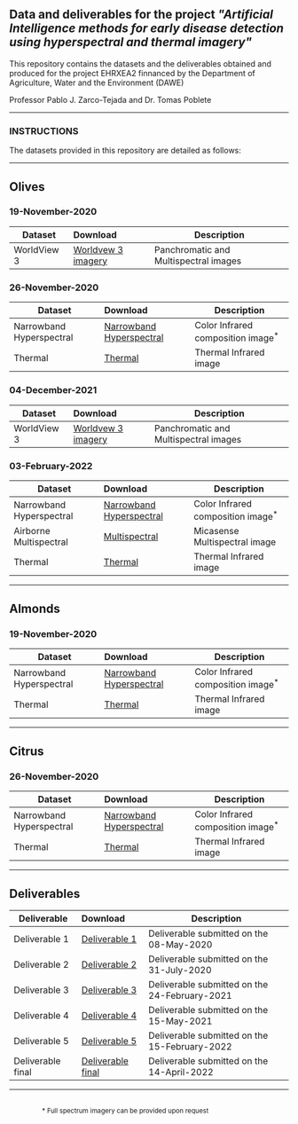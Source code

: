 ## Data and deliverables for the project <i> "Artificial Intelligence methods for early disease detection using hyperspectral and thermal imagery" </i>
This repository contains the datasets and the deliverables obtained and produced for the project EHRXEA2 finnanced by the Department of Agriculture, Water and the Environment (DAWE)

Professor Pablo J. Zarco-Tejada and Dr. Tomas Poblete

___
### INSTRUCTIONS
The datasets provided in this repository are detailed as follows:
___
## Olives
### 19-November-2020
| Dataset | Download  | Description |
| ------------- |:-----------------| -----|
|WorldView 3| <a href="https://zenodo.org/record/6413333/files/Olives_19-11-2020_WorldView_3.zip?download=1">Worldvew 3 imagery</a>  | Panchromatic and Multispectral images|
### 26-November-2020
| Dataset | Download  | Description |
| ------------- |:-----------------| -----|
|Narrowband Hyperspectral| <a href="https://zenodo.org/record/6413333/files/Olives_26_11_2020_Narrowband.zip?download=1">Narrowband Hyperspectral</a>  | Color Infrared composition image<sup>*</sup> |
|Thermal| <a href="https://zenodo.org/record/6413333/files/Olives_26_11_2020_Thermal.zip?download=1">Thermal</a>  |Thermal Infrared image|
### 04-December-2021
| Dataset | Download  | Description |
| ------------- |:-----------------| -----|
|WorldView 3| <a href="https://zenodo.org/record/6413333/files/Olives_04-12-2021_WorldView_3.zip?download=1">Worldvew 3 imagery</a>  | Panchromatic and Multispectral images|
### 03-February-2022
| Dataset | Download  | Description |
| ------------- |:-----------------| -----|
|Narrowband Hyperspectral| <a href="https://zenodo.org/record/6413333/files/Olives_03_03_2022_Narrowband.zip?download=1">Narrowband Hyperspectral</a>  | Color Infrared composition image<sup>*</sup> |
|Airborne Multispectral| <a href="https://zenodo.org/record/6413333/files/Olives_03_03_2022_Micasense.zip?download=1">Multispectral</a>  | Micasense Multispectral image|
|Thermal| <a href="https://zenodo.org/record/6413333/files/Olives_03_03_2022_Thermal.zip?download=1">Thermal</a>  |Thermal Infrared image|

___
## Almonds
### 19-November-2020
| Dataset | Download  | Description |
| ------------- |:-----------------| -----|
|Narrowband Hyperspectral| <a href="https://zenodo.org/record/6413333/files/Almonds_17_02_2020_Narrowband.zip?download=1">Narrowband Hyperspectral</a>  | Color Infrared composition image<sup>*</sup> |
|Thermal| <a href="https://zenodo.org/record/6413333/files/Almonds_17_02_2020_Thermal.zip?download=1">Thermal</a>  |Thermal Infrared image|
___
## Citrus
### 26-November-2020
| Dataset | Download  | Description |
| ------------- |:-----------------| -----|
|Narrowband Hyperspectral| <a href="https://zenodo.org/record/6413333/files/Citrus_26_11_2020_Narrowband.zip?download=1">Narrowband Hyperspectral</a>  | Color Infrared composition image<sup>*</sup> |
|Thermal| <a href="https://zenodo.org/record/6413333/files/Citrus_26_11_2020_Thermal.zip?download=1">Thermal</a>  |Thermal Infrared image|

___
## Deliverables
| Deliverable | Download  | Description |
| ------------- |:-----------------| -----|
|Deliverable 1| <a href="https://zenodo.org/record/6413333/files/DAWE_EHRXEA2_Deliverable_5.pdf?download=1">Deliverable 1</a>  | Deliverable submitted on the 08-May-2020|
|Deliverable 2| <a href="https://zenodo.org/record/6413333/files/DAWE_EHRXEA2_Deliverable_2.pdf?download=1">Deliverable 2</a>  | Deliverable submitted on the 31-July-2020 |
|Deliverable 3| <a href="https://zenodo.org/record/6413333/files/DAWE_EHRXEA2_Deliverable_3.pdf?download=1">Deliverable 3</a>  | Deliverable submitted on the 24-February-2021|
|Deliverable 4| <a href="https://zenodo.org/record/6413333/files/DAWE_EHRXEA2_Deliverable_4.pdf?download=1">Deliverable 4</a>  | Deliverable submitted on the 15-May-2021|
|Deliverable 5| <a href="https://zenodo.org/record/6413333/files/DAWE_EHRXEA2_Deliverable_5.pdf?download=1">Deliverable 5</a>  | Deliverable submitted on the 15-February-2022|
|Deliverable final| <a href="https://zenodo.org/record/6413333/files/DAWE_EHRXEA2_Deliverable_5.pdf?download=1">Deliverable final</a>  | Deliverable submitted on the 14-April-2022|


___
&nbsp;&nbsp;&nbsp;&nbsp;&nbsp;&nbsp;&nbsp;&nbsp;&nbsp;&nbsp;&nbsp;&nbsp;&nbsp;&nbsp;&nbsp;&nbsp;&nbsp;&nbsp;&nbsp;&nbsp;&nbsp;&nbsp;&nbsp;&nbsp;&nbsp;&nbsp;&nbsp;&nbsp;&nbsp;&nbsp;&nbsp;&nbsp;&nbsp;&nbsp;&nbsp;&nbsp;&nbsp;&nbsp;&nbsp;&nbsp;&nbsp;&nbsp;&nbsp;&nbsp;&nbsp;&nbsp;&nbsp;&nbsp;&nbsp;&nbsp;&nbsp;&nbsp;&nbsp;&nbsp;&nbsp;&nbsp;&nbsp;&nbsp;&nbsp;&nbsp;&nbsp;&nbsp;&nbsp;&nbsp;&nbsp;&nbsp;&nbsp;&nbsp;&nbsp;&nbsp;&nbsp;&nbsp;&nbsp;&nbsp;&nbsp;&nbsp;&nbsp;&nbsp;&nbsp;&nbsp;&nbsp;&nbsp;&nbsp;&nbsp;&nbsp;&nbsp;&nbsp;&nbsp;&nbsp;&nbsp;&nbsp;&nbsp;&nbsp;&nbsp;&nbsp;&nbsp;&nbsp;&nbsp;&nbsp;&nbsp;&nbsp;&nbsp;&nbsp;&nbsp;&nbsp;&nbsp;&nbsp;&nbsp;&nbsp;&nbsp;&nbsp;&nbsp;&nbsp;&nbsp;&nbsp;&nbsp;&nbsp;&nbsp;&nbsp;&nbsp;&nbsp;&nbsp;&nbsp;&nbsp;&nbsp;&nbsp;&nbsp;&nbsp;&nbsp;&nbsp;&nbsp;&nbsp;&nbsp;&nbsp;&nbsp;&nbsp;&nbsp;&nbsp;&nbsp;&nbsp;&nbsp;&nbsp;&nbsp;<sup>* Full spectrum imagery can be provided upon request </sup> <br>


